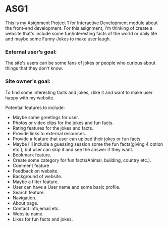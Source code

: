 # ASG1
This is my Asignment Project 1 for Interactive Development module about the front-end development.
For this asignment, I'm thinking of create a website that's include some fun/interesting facts of the world or daily life and maybe some Funny Jokes to make user laugh.

### External user’s goal:

The site's users can be some fans of jokes or people who curious about things that they don't know.

### Site owner's goal:

To find some interesting facts and jokes, i like it and want to make user happy with my website.

Potential features to include:
* Maybe some greetings for user.
* Photos or video clips for the jokes and fun facts.
* Rating features for the jokes and facts.
* Provide links to external resources.
* Provide a feature that user can upload their jokes or fun facts.
* Maybe i'll include a guessing session some the fun facts(giving 4 option etc.), but user can skip it and see the answer if they want.
* Bookmark feature.
* Create some category for fun facts(Animal, building, country etc.).
* Comment feature
* Feedback on website.
* Background of website.
* Maybe a filter feature.
* User can have a User name and some basic profile.
* Search feature.
* Navigation.
* About page.
* Contact info,email etc.
* Website name.
* Likes for fun facts and jokes.
